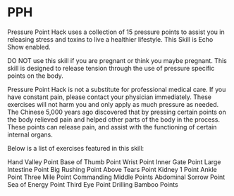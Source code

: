 # PPH
Pressure Point Hack uses a collection of 15 pressure points to assist you in releasing stress and toxins to live a healthier lifestyle.
This Skill is Echo Show enabled.

DO NOT use this skill if you are pregnant or think you maybe pregnant. This skill is designed to release tension through the use of pressure specific points on the body.

Pressure Point Hack is not a substitute for professional medical care. If you have constant pain, please contact your physician immediately. These exercises will not harm you and only apply as much pressure as needed. The Chinese 5,000 years ago discovered that by pressing certain points on the body relieved pain and helped other parts of the body in the process. These points can release pain, and assist with the functioning of certain internal organs.

Below is a list of exercises featured in this skill:

Hand Valley Point
Base of Thumb Point
Wrist Point
Inner Gate Point
Large Intestine Point
Big Rushing Point
Above Tears Point
Kidney 1 Point
Ankle Point
Three Mile Point
Commanding Middle Points
Abdominal Sorrow Point
Sea of Energy Point
Third Eye Point
Drilling Bamboo Points
